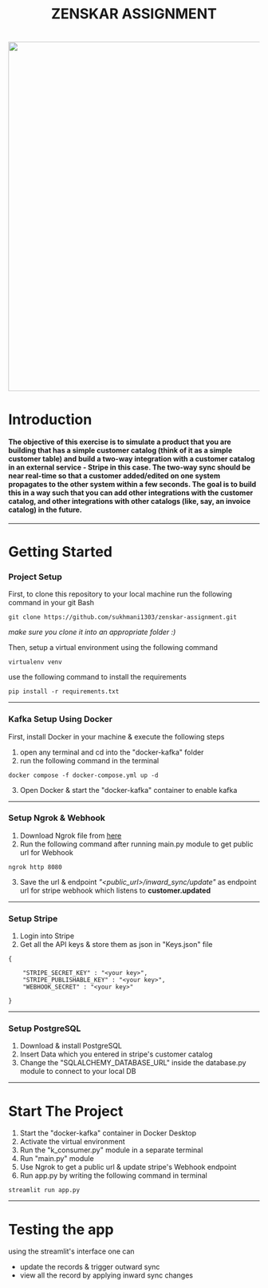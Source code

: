 
<h1 align="center">
ZENSKAR ASSIGNMENT  
<h1>

<p align="center">
<img src="https://entrackr.com/storage/2022/10/Zenskar.jpg" width="700">
</p>


# Introduction
#### The objective of this exercise is to simulate a product that you are building that has a simple customer catalog (think of it as a simple customer table) and build a two-way integration with a customer catalog in an external service - Stripe in this case. The two-way sync should be near real-time so that a customer added/edited on one system propagates to the other system within a few seconds. The goal is to build this in a way such that you can add other integrations with the customer catalog, and other integrations with other catalogs (like, say, an invoice catalog) in the future.

---

# Getting Started
### Project Setup
First, to clone this repository to your local machine run the following command in your git Bash
```
git clone https://github.com/sukhmani1303/zenskar-assignment.git
```
<i>make sure you clone it into an appropriate folder :)</i>


Then, setup a virtual environment using the following command 

```
virtualenv venv
```

use the following command to install the requirements
```
pip install -r requirements.txt
```

___

### Kafka Setup Using Docker
First, install Docker in your machine & execute the following steps

1. open any terminal and cd into the "docker-kafka" folder
2. run the following command in the terminal
```
docker compose -f docker-compose.yml up -d
```
3. Open Docker & start the "docker-kafka" container to enable kafka

___

### Setup Ngrok & Webhook
1. Download Ngrok file from [here](https://ngrok.com/download)
2. Run the following command after running main.py module to get public url for Webhook
```
ngrok http 8080
```
3. Save the url & endpoint _"<public_url>/inward_sync/update"_ as endpoint url for stripe webhook which listens to **customer.updated**

___

### Setup Stripe
1. Login into Stripe
2. Get all the API keys & store them as json in "Keys.json" file
```
{
    
    "STRIPE_SECRET_KEY" : "<your key>",
    "STRIPE_PUBLISHABLE_KEY" : "<your key>",
    "WEBHOOK_SECRET" : "<your key>"

}

```
___

### Setup PostgreSQL
1. Download & install PostgreSQL
2. Insert Data which you entered in stripe's customer catalog
3. Change the "SQLALCHEMY_DATABASE_URL" inside the database.py module to connect to your local DB

___

# Start The Project
1. Start the "docker-kafka" container in Docker Desktop
2. Activate the virtual environment
3. Run the "k_consumer.py" module in a separate terminal
4. Run "main.py" module
5. Use Ngrok to get a public url & update stripe's Webhook endpoint
6. Run app.py by writing the following command in terminal
```
streamlit run app.py
```

___

# Testing the app
using the streamlit's interface one can 
* update the records & trigger outward sync
* view all the record by applying inward sync changes